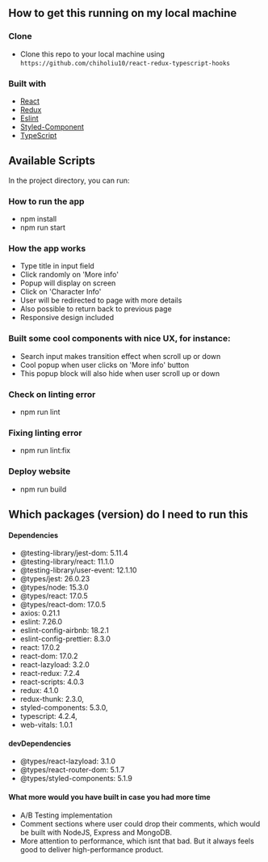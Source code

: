 ## How to get this running on my local machine

### Clone
- Clone this repo to your local machine using `https://github.com/chiholiu10/react-redux-typescript-hooks`

### Built with

- [React](https://reactjs.org/docs/getting-started.html) 
- [Redux](https://redux.js.org/)
- [Eslint](https://eslint.org/) 
- [Styled-Component](https://styled-components.com) 
- [TypeScript](https://www.typescriptlang.org/)

## Available Scripts

In the project directory, you can run:

### How to run the app
* npm install 
* npm run start

### How the app works
* Type title in input field
* Click randomly on 'More info'
* Popup will display on screen
* Click on 'Character Info'
* User will be redirected to page with more details
* Also possible to return back to previous page
* Responsive design included 

### Built some cool components with nice UX, for instance:
* Search input makes transition effect when scroll up or down
* Cool popup when user clicks on 'More info' button
* This popup block will also hide when user scroll up or down

### Check on linting error
* npm run lint

### Fixing linting error 
* npm run lint:fix 

### Deploy website
* npm run build

## Which packages (version) do I need to run this
#### Dependencies
- @testing-library/jest-dom: 5.11.4
- @testing-library/react: 11.1.0
- @testing-library/user-event: 12.1.10
- @types/jest: 26.0.23
- @types/node: 15.3.0
- @types/react: 17.0.5
- @types/react-dom: 17.0.5
- axios: 0.21.1
- eslint: 7.26.0
- eslint-config-airbnb: 18.2.1
- eslint-config-prettier: 8.3.0
- react: 17.0.2
- react-dom: 17.0.2
- react-lazyload: 3.2.0
- react-redux: 7.2.4
- react-scripts: 4.0.3
- redux: 4.1.0
- redux-thunk: 2.3.0,
- styled-components: 5.3.0,
- typescript: 4.2.4,
- web-vitals: 1.0.1

#### devDependencies
- @types/react-lazyload: 3.1.0
- @types/react-router-dom: 5.1.7
- @types/styled-components: 5.1.9 

#### What more would you have built in case you had more time
- A/B Testing implementation
- Comment sections where user could drop their comments, which would be built with NodeJS, Express and MongoDB. 
- More attention to performance, which isnt that bad. But it always feels good to deliver high-performance product. 
